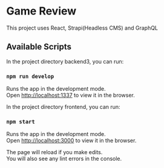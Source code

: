 # Game Review

This project uses React, Strapi(Headless CMS) and GraphQL

## Available Scripts

In the project directory backend3, you can run:

### `npm run develop`

Runs the app in the development mode.\
Open [http://localhost:1337](http://localhost:1337) to view it in the browser.


In the project directory frontend, you can run:

### `npm start`

Runs the app in the development mode.\
Open [http://localhost:3000](http://localhost:3000) to view it in the browser.

The page will reload if you make edits.\
You will also see any lint errors in the console.
